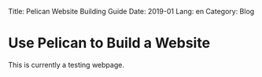 Title: Pelican Website Building Guide
Date: 2019-01
Lang: en
Category: Blog

# Use Pelican to Build a Website

This is currently a testing webpage.

